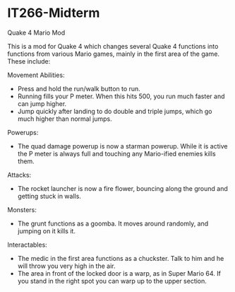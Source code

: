 # IT266-Midterm

Quake 4 Mario Mod

This is a mod for Quake 4 which changes several Quake 4 functions into functions from various Mario games, mainly in the first area of the game. These include:

Movement Abilities:
- Press and hold the run/walk button to run.
- Running fills your P meter. When this hits 500, you run much faster and can jump higher.
- Jump quickly after landing to do double and triple jumps, which go much higher than normal jumps.

Powerups:
- The quad damage powerup is now a starman powerup. While it is active the P meter is always full and touching any Mario-ified enemies kills them.

Attacks:
- The rocket launcher is now a fire flower, bouncing along the ground and getting stuck in walls.

Monsters:
- The grunt functions as a goomba. It moves around randomly, and jumping on it kills it.

Interactables:
- The medic in the first area functions as a chuckster. Talk to him and he will throw you very high in the air.
- The area in front of the locked door is a warp, as in Super Mario 64. If you stand in the right spot you can warp up to the upper section.
